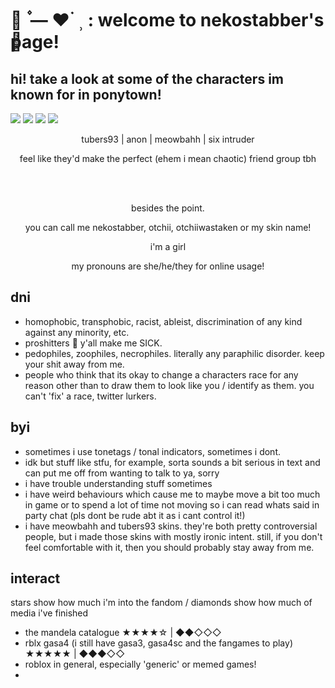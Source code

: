 # ⌗ִ ۫ — ♥︎ ࣪ ⸒  :  welcome to nekostabber's page!
## hi! take a look at some of the characters im known for in ponytown!

![](https://media.discordapp.net/attachments/671437852936241152/1001272397401436341/Untitled150_20220726003847.png)
![](https://media.discordapp.net/attachments/671437852936241152/1001272911434366976/Untitled150_20220726004017.png)
![](https://media.discordapp.net/attachments/671437852936241152/1001273887956402378/Untitled150_20220726004323.png)
![](https://media.discordapp.net/attachments/671437852936241152/1001273897460711545/Untitled150_20220726004446.png)
<p align="center">
tubers93 | anon | meowbahh | six intruder
</p>
<p align="center">
feel like they'd make the perfect (ehem i mean chaotic) friend group tbh
</p>
<br>
</br>
<p align="center">
besides the point.
</p>
<p align="center">
you can call me nekostabber, otchii, otchiiwastaken or my skin name!
</p>
<p align="center">
i'm a girl
</p>
<p align="center">
my pronouns are she/he/they for online usage!
</p>

## dni

- homophobic, transphobic, racist, ableist, discrimination of any kind against any minority, etc.
- proshitters 🤮 y'all make me SICK.
- pedophiles, zoophiles, necrophiles. literally any paraphilic disorder. keep your shit away from me.
- people who think that its okay to change a characters race for any reason other than to draw them to look like you / identify as them. you can't 'fix' a race, twitter lurkers.

## byi

- sometimes i use tonetags / tonal indicators, sometimes i dont.
- idk but stuff like stfu, for example, sorta sounds a bit serious in text and can put me off from wanting to talk to ya, sorry
- i have trouble understanding stuff sometimes
- i have weird behaviours which cause me to maybe move a bit too much in game or to spend a lot of time not moving so i can read whats said in party chat (pls dont be rude abt it as i cant control it!)
- i have meowbahh and tubers93 skins. they're both pretty controversial people, but i made those skins with mostly ironic intent. still, if you don't feel comfortable with it, then you should probably stay away from me.

## interact
stars show how much i'm into the fandom / diamonds show how much of media i've finished
- the mandela catalogue ★★★★☆ | ◆◆◇◇◇
- rblx gasa4 (i still have gasa3, gasa4sc and the fangames to play) ★★★★★ | ◆◆◆◇◇
- roblox in general, especially 'generic' or memed games!
- 
